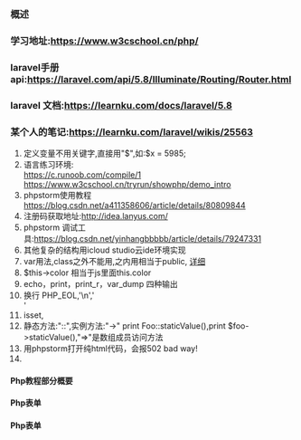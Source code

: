 ### 概述
###   学习地址:https://www.w3cschool.cn/php/
###   laravel手册api:https://laravel.com/api/5.8/Illuminate/Routing/Router.html
###   laravel 文档:https://learnku.com/docs/laravel/5.8
###   某个人的笔记:https://learnku.com/laravel/wikis/25563
1. 定义变量不用关键字,直接用"$",如:$x = 5985;
2. 语言练习环境:  
https://c.runoob.com/compile/1   
https://www.w3cschool.cn/tryrun/showphp/demo_intro
3. phpstorm使用教程 https://blog.csdn.net/a411358606/article/details/80809844  
4. 注册码获取地址:http://idea.lanyus.com/
5. phpstorm 调试工具:https://blog.csdn.net/yinhangbbbbb/article/details/79247331
3. 其他复杂的结构用icloud studio云ide环境实现
4. var用法,class之外不能用,之内用相当于public, [详细][1]
5. $this->color 相当于js里面this.color
6. echo，print，print_r，var_dump 四种输出 
7. 换行 PHP_EOL,'\n','<br>'
8. isset,
9. 静态方法:"::",实例方法:"->" print Foo::staticValue(),print $foo->staticValue(),"=>"是数组成员访问方法
10. 用phpstorm打开纯html代码，会报502 bad way!
11. 
[1]: https://www.cnblogs.com/lyf-blog/p/5681308.html

#### Php教程部分概要




#### Php表单
#### Php表单



